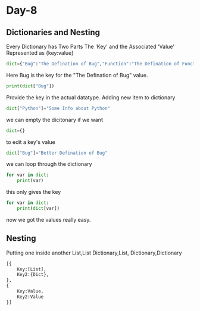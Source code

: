 # Day-8

## Dictionaries and Nesting
Every Dictionary has Two Parts 
The 'Key' and the Associated 'Value'
Represented as {key:value}
```python
dict={"Bug":"The Defination of Bug","Function":"The Defination of Function","Loop":"The Defination of Loop"}
```
Here Bug is the key for the "The Defination of Bug" value.
```python
print(dict["Bug"])
```
Provide the key in the actual datatype.
Adding new item to dictionary
```python
dict["Python"]="Some Info about Python"
```
we can empty the dicitonary if we want
```python
dict={}
```
to edit a key's value
```python
dict["Bug"]="Better Defination of Bug"
```
we can loop through the dictionary
```python
for var in dict:
	print(var)
```
this only gives the key
```python
for var in dict:
	print(dict[var])
```
now we got the values really easy.

## Nesting
Putting one inside another List,List Dictionary,List, Dictionary,Dictionary
```python
[{
    Key:[List],
    Key2:{Dict},
},
{
    Key:Value,
    Key2:Value
}]

